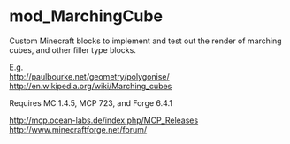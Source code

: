 mod_MarchingCube
================

Custom Minecraft blocks to implement and test out the render of marching cubes, and other filler type blocks.

E.g.<br>
 http://paulbourke.net/geometry/polygonise/<br>
 http://en.wikipedia.org/wiki/Marching_cubes<br>

Requires MC 1.4.5, MCP 723, and Forge 6.4.1

 http://mcp.ocean-labs.de/index.php/MCP_Releases<br>
 http://www.minecraftforge.net/forum/<br>
